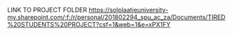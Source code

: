 LINK TO PROJECT FOLDER
https://solplaatjeuniversity-my.sharepoint.com/:f:/r/personal/201802294_spu_ac_za/Documents/TIRED%20STUDENTS%20PROJECT?csf=1&web=1&e=xPX1FY 
